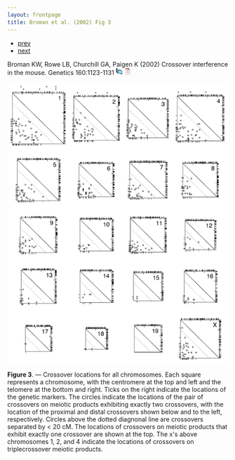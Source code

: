 ```yaml
---
layout: frontpage
title: Broman et al. (2002) Fig 3
---
```


<div class="navbar">
  <div class="navbar-inner">
      <ul class="nav">
          <li><a href="xchr_fig2.html">prev</a></li>
          <li><a href="geneticmaps_fig3.html">next</a></li>
      </ul>
  </div>
</div>

Broman KW, Rowe LB, Churchill GA, Paigen K (2002) Crossover
interference in the mouse.  Genetics 160:1123-1131
[![PubMed](../icons16/pubmed-icon.png)](https://www.ncbi.nlm.nih.gov/pubmed/11901128)
[![pdf (165k)](../icons16/pdf-icon.png)](https://www.genetics.org/content/genetics/160/3/1123.full.pdf)

![Broman et al. (2002) Fig 3](../../assets/bigpublpics/mousebc_fig3_lg.png)

**Figure 3**. &mdash; Crossover locations for all chromosomes.  Each square
represents a chromosome, with the centromere at the top and left and
the telomere at the bottom and right. Ticks on the right indicate the
locations of the genetic markers.  The circles indicate the locations
of the pair of crossovers on meiotic products exhibiting exactly two
crossovers, with the location of the proximal and distal crossovers
shown below and to the left, respectively. Circles above the dotted
diagnonal line are crossovers separated by < 20 cM. The locations of
crossovers on meiotic products that exhibit exactly one crossover are
shown at the top. The x's above chromosomes 1, 2, and 4 indicate the
locations of crossovers on triplecrossover meiotic products.
